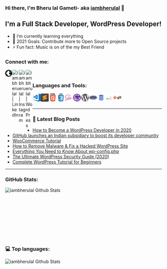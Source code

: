 
### Hi there, I'm Bheru lal Gameti- aka [iambherulal][website] 👋

  

## I'm a Full Stack Developer, WordPress Developer!

- 🌱 I’m currently learning everything
- 🥅 2021 Goals: Contribute more to Open Source projects
- ⚡ Fun fact: Music is on of the my Best Friend

  

### Connect with me:
[<img align="left" alt="iambherulal" width="22px" src="https://raw.githubusercontent.com/iconic/open-iconic/master/svg/globe.svg" />][website]

[<img align="left" alt="iambherulal | LinkedIn" width="22px" src="https://cdn.jsdelivr.net/npm/simple-icons@v3/icons/linkedin.svg" />][linkedin]

[<img align="left" alt="iambherulal | Instagram" width="22px" src="https://cdn.jsdelivr.net/npm/simple-icons@v3/icons/instagram.svg" />][instagram]

[<img align="left" alt="iambherulal | WordPress" width="22px" src="https://cdn.jsdelivr.net/npm/simple-icons@v3/icons/wordpress.svg" />][wordpress]

  
  <br />

  
### Languages and Tools:

  <img align="left" alt="Visual Studio Code" width="26px" src="https://raw.githubusercontent.com/github/explore/80688e429a7d4ef2fca1e82350fe8e3517d3494d/topics/visual-studio-code/visual-studio-code.png" />
<img align="left" alt="Sublime" width="26px" src="https://raw.githubusercontent.com/github/explore/80688e429a7d4ef2fca1e82350fe8e3517d3494d/topics/sublime-text/sublime-text.png" />
  
<img align="left" alt="HTML5" width="26px" src="https://raw.githubusercontent.com/github/explore/80688e429a7d4ef2fca1e82350fe8e3517d3494d/topics/html/html.png" />

<img align="left" alt="CSS3" width="26px" src="https://raw.githubusercontent.com/github/explore/80688e429a7d4ef2fca1e82350fe8e3517d3494d/topics/css/css.png" />

<img align="left" alt="Sass" width="26px" src="https://raw.githubusercontent.com/github/explore/80688e429a7d4ef2fca1e82350fe8e3517d3494d/topics/sass/sass.png" />

<img align="left" alt="Gatsby" width="26px" src="https://raw.githubusercontent.com/github/explore/e94815998e4e0713912fed477a1f346ec04c3da2/topics/gatsby/gatsby.png" />

<img align="left" alt="wordpress" width="26px" src="https://raw.githubusercontent.com/github/explore/80688e429a7d4ef2fca1e82350fe8e3517d3494d/topics/wordpress/wordpress.png" />

<img align="left" alt="PHP" width="26px" src="https://raw.githubusercontent.com/github/explore/ccc16358ac4530c6a69b1b80c7223cd2744dea83/topics/php/php.png" />

<img align="left" alt="SQL" width="26px" src="https://raw.githubusercontent.com/github/explore/80688e429a7d4ef2fca1e82350fe8e3517d3494d/topics/sql/sql.png" />

<img align="left" alt="MySQL" width="26px" src="https://raw.githubusercontent.com/github/explore/80688e429a7d4ef2fca1e82350fe8e3517d3494d/topics/mysql/mysql.png" />

<img align="left" alt="Git" width="26px" src="https://raw.githubusercontent.com/github/explore/80688e429a7d4ef2fca1e82350fe8e3517d3494d/topics/git/git.png" />
<br />

<br />

---

### 📕 Latest Blog Posts

<!-- BLOG-POST-LIST:START -->
- [How to Become a WordPress Developer in 2020](https://thewindowszone.com/how-to-become-wordpress-developer/)
-   [GitHub launches an Indian subsidiary to boost its developer community](https://thewindowszone.com/announcing-github-india/)
-  [WooCommerce Tutorial](https://thewindowszone.com/woocommerce-tutorial/)
-  [How to Remove Malware & Fix a Hacked WordPress Site](https://thewindowszone.com/how-to-find-a-backdoor-in-a-hacked-wordpress-site-and-fix-it/)
-  [Everything You Need to Know About wp-config.php](https://thewindowszone.com/wp-config-php/)
- [The Ultimate WordPress Security Guide (2020)](https://thewindowszone.com/how-to-secure-wordpress/)
- [Complete WordPress Tutorial for Beginners](https://thewindowszone.com/wordpress-tutorial/)

<!-- BLOG-POST-LIST:END -->

---
### GitHub Stats:
<img  align="left"  alt="iambherulal Github Stats"  src="https://github-readme-stats.vercel.app/api?username=iambherulal&show_icons=true&hide_border=true&count_private=true&theme=radical" />

<br><br><br /><br /><br /><br>
---
  ### 💻 Top languages:
  <img  align="left"  alt="iambherulal Github Stats"  src="https://github-readme-stats.vercel.app/api/top-langs/?username=iambherulal&theme=radical" />
<br><br><br /><br />

[website]: https://iambherulal.github.io
[instagram]: https://www.instagram.com/iambherulal/
[linkedin]: https://www.linkedin.com/in/iambherulal/
[wordpress]: https://profiles.wordpress.org/iambherulal

